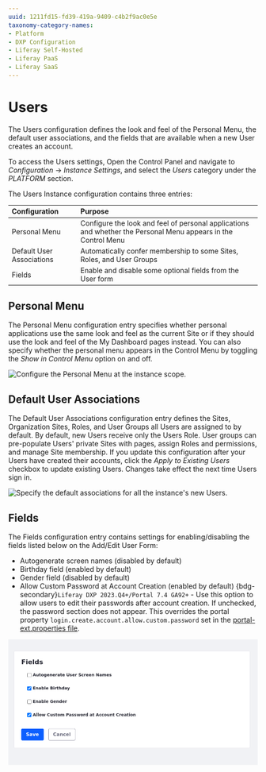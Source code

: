 ```yaml
---
uuid: 1211fd15-fd39-419a-9409-c4b2f9ac0e5e
taxonomy-category-names:
- Platform
- DXP Configuration
- Liferay Self-Hosted
- Liferay PaaS
- Liferay SaaS
---
```

# Users

The Users configuration defines the look and feel of the Personal Menu, the default user associations, and the fields that are available when a new User creates an account. 

To access the Users settings, Open the Control Panel and navigate to *Configuration* &rarr; *Instance Settings*, and select the *Users* category under the *PLATFORM* section. 

The Users Instance configuration contains three entries:

| Configuration | Purpose |
| :--- | :--- |
| Personal Menu | Configure the look and feel of personal applications and whether the Personal Menu appears in the Control Menu |
| Default User Associations | Automatically confer membership to some Sites, Roles, and User Groups |
| Fields | Enable and disable some optional fields from the User form |

## Personal Menu

The Personal Menu configuration entry specifies whether personal applications use the same look and feel as the current Site or if they should use the look and feel of the My Dashboard pages instead. You can also specify whether the personal menu appears in the Control Menu by toggling the *Show in Control Menu* option on and off. 

![Configure the Personal Menu at the instance scope.](./users/images/01.png)

## Default User Associations

The Default User Associations configuration entry defines the Sites, Organization Sites, Roles, and User Groups all Users are assigned to by default. By default, new Users receive only the Users Role. User groups can pre-populate Users' private Sites with pages, assign Roles and permissions, and manage Site membership. If you update this configuration after your Users have created their accounts, click the *Apply to Existing Users* checkbox to update existing Users. Changes take effect the next time Users sign in. 

![Specify the default associations for all the instance's new Users.](./users/images/02.png)

## Fields

The Fields configuration entry contains settings for enabling/disabling the fields listed below on the Add/Edit User Form:

* Autogenerate screen names (disabled by default)
* Birthday field (enabled by default)
* Gender field (disabled by default)
* Allow Custom Password at Account Creation (enabled by default) {bdg-secondary}`Liferay DXP 2023.Q4+/Portal 7.4 GA92+` - Use this option to allow users to edit their passwords after account creation. If unchecked, the password section does not appear. This overrides the portal property `login.create.account.allow.custom.password` set in the [portal-ext.properties file](https://learn.liferay.com/dxp/latest/en/installation-and-upgrades/reference/portal-properties.html).

![Configure whether to use autogenerated screen names, birthdays, and gender for the instance's Users.](./users/images/03.png)
